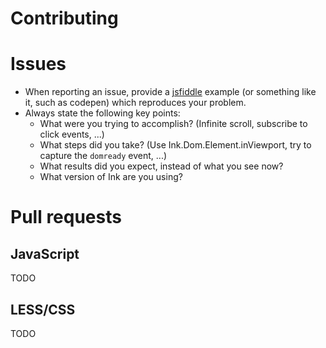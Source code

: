 Contributing
============

Issues
======
 - When reporting an issue, provide a [jsfiddle](http://www.jsfiddle.net) example (or something like it, such as codepen) which reproduces your problem.
 - Always state the following key points:
   - What were you trying to accomplish? (Infinite scroll, subscribe to click events, ...)
   - What steps did you take? (Use Ink.Dom.Element.inViewport, try to capture the `domready` event, ...)
   - What results did you expect, instead of what you see now?
   - What version of Ink are you using?

Pull requests
=============

JavaScript
---------- 

TODO 


LESS/CSS
--------

TODO 

